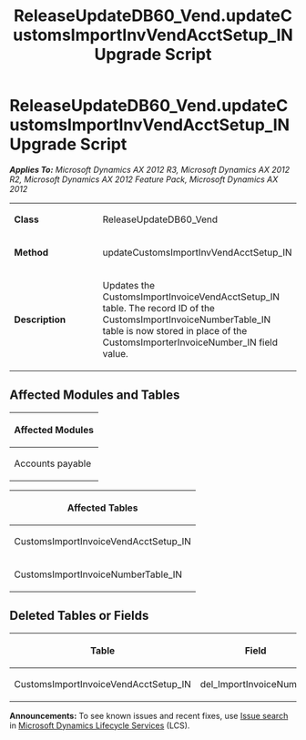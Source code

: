 ﻿---
title: ReleaseUpdateDB60_Vend.updateCustomsImportInvVendAcctSetup_IN Upgrade Script
TOCTitle: ReleaseUpdateDB60_Vend.updateCustomsImportInvVendAcctSetup_IN Upgrade Script
ms:assetid: 354d523d-7a38-d55a-3ed6-f7dc8afbb1ec
ms:mtpsurl: https://msdn.microsoft.com/en-us/library/JJ685147(v=AX.60)
ms:contentKeyID: 49707601
ms.date: 05/18/2015
mtps_version: v=AX.60
---

# ReleaseUpdateDB60\_Vend.updateCustomsImportInvVendAcctSetup\_IN Upgrade Script 


_**Applies To:** Microsoft Dynamics AX 2012 R3, Microsoft Dynamics AX 2012 R2, Microsoft Dynamics AX 2012 Feature Pack, Microsoft Dynamics AX 2012_

<table>
<colgroup>
<col style="width: 50%" />
<col style="width: 50%" />
</colgroup>
<tbody>
<tr class="odd">
<td><p><strong>Class</strong></p></td>
<td><p>ReleaseUpdateDB60_Vend</p></td>
</tr>
<tr class="even">
<td><p><strong>Method</strong></p></td>
<td><p>updateCustomsImportInvVendAcctSetup_IN</p></td>
</tr>
<tr class="odd">
<td><p><strong>Description</strong></p></td>
<td><p>Updates the CustomsImportInvoiceVendAcctSetup_IN table. The record ID of the CustomsImportInvoiceNumberTable_IN table is now stored in place of the CustomsImporterInvoiceNumber_IN field value.</p></td>
</tr>
</tbody>
</table>


## Affected Modules and Tables

<table>
<colgroup>
<col style="width: 100%" />
</colgroup>
<thead>
<tr class="header">
<th><p>Affected Modules</p></th>
</tr>
</thead>
<tbody>
<tr class="odd">
<td><p>Accounts payable</p></td>
</tr>
</tbody>
</table>


<table>
<colgroup>
<col style="width: 100%" />
</colgroup>
<thead>
<tr class="header">
<th><p>Affected Tables</p></th>
</tr>
</thead>
<tbody>
<tr class="odd">
<td><p>CustomsImportInvoiceVendAcctSetup_IN</p></td>
</tr>
<tr class="even">
<td><p>CustomsImportInvoiceNumberTable_IN</p></td>
</tr>
</tbody>
</table>


## Deleted Tables or Fields

<table>
<colgroup>
<col style="width: 50%" />
<col style="width: 50%" />
</colgroup>
<thead>
<tr class="header">
<th><p>Table</p></th>
<th><p>Field</p></th>
</tr>
</thead>
<tbody>
<tr class="odd">
<td><p>CustomsImportInvoiceVendAcctSetup_IN</p></td>
<td><p>del_ImportInvoiceNumber</p></td>
</tr>
</tbody>
</table>

  
**Announcements:** To see known issues and recent fixes, use [Issue search](http://go.microsoft.com/fwlink/?linkid=389258) in [Microsoft Dynamics Lifecycle Services](http://go.microsoft.com/fwlink/?linkid=306505) (LCS).

